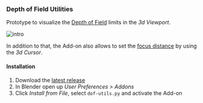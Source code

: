 ### Depth of Field Utilities 

Prototype to visualize the [Depth of Field](https://en.wikipedia.org/wiki/Depth_of_field) limits in the *3d Viewport*.

![intro](https://i.sstatic.net/jYyag.jpg)    

In addition to that, the Add-on also allows to set the [focus distance](https://docs.blender.org/manual/en/latest/render/cameras.html#depth-of-field) by using the *3d Cursor*.

#### Installation

 1. Download the [latest release](https://github.com/p2or/blender-dof-utils/releases)
 2. In Blender open up *User Preferences > Addons*
 3. Click *Install from File*, select `dof-utils.py` and activate the Add-on


<!-- Keep an eye on: https://developer.blender.org/T77419 -->
